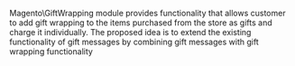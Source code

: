 Magento\GiftWrapping module  provides functionality that allows customer to add gift wrapping to the items purchased
from the store as gifts and charge it individually. The proposed idea is to extend the existing functionality of
gift messages by combining gift messages with gift wrapping functionality